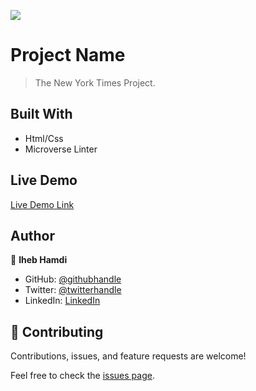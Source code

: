 ![](https://img.shields.io/badge/Microverse-blueviolet)

# Project Name

> The New York Times Project.



## Built With

- Html/Css
- Microverse Linter


## Live Demo

[Live Demo Link](https://hamdiheb.github.io/new_york_times/)


## Author

👤 **Iheb Hamdi**

- GitHub: [@githubhandle](https://github.com/hamdiheb)
- Twitter: [@twitterhandle](https://twitter.com/hamdiheb)
- LinkedIn: [LinkedIn](https://www.linkedin.com/in/hamdi-iheb-b3ba16206/)


## 🤝 Contributing

Contributions, issues, and feature requests are welcome!

Feel free to check the [issues page](issues/).
